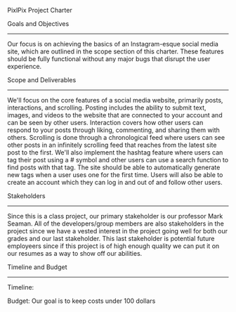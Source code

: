 PixlPix Project Charter

Goals and Objectives
- - - - - - - - - - - - - - - -
Our focus is on achieving the basics of an Instagram-esque social media site, which are outlined in the scope section of this charter. These features should be fully functional without any major bugs that disrupt the user experience.

Scope and Deliverables
- - - - - - - - - - - - - - - -
We'll focus on the core features of a social media website, primarily posts, interactions, and scrolling. Posting includes the ability to submit text, images, and videos to the website that are connected to your account and can be seen by other users. Interaction covers how other users can respond to your posts through liking, commenting, and sharing them with others. Scrolling is done through a chronological feed where users can see other posts in an infinitely scrolling feed that reaches from the latest site post to the first. We'll also implement the hashtag feature where users can tag their post using a # symbol and other users can use a search function to find posts with that tag. The site should be able to automatically generate new tags when a user uses one for the first time. Users will also be able to create an account which they can log in and out of and follow other users.

Stakeholders
- - - - - - - - - - - - - - - -
Since this is a class project, our primary stakeholder is our professor Mark Seaman. All of the developers/group members are also stakeholders in the project since we have a vested interest in the project going well for both our grades and our last stakeholder. This last stakeholder is potential future employeers since if this project is of high enough quality we can put it on our resumes as a way to show off our abilities.

Timeline and Budget
- - - - - - - - - - - - - - - -
Timeline:

Budget: Our goal is to keep costs under 100 dollars
